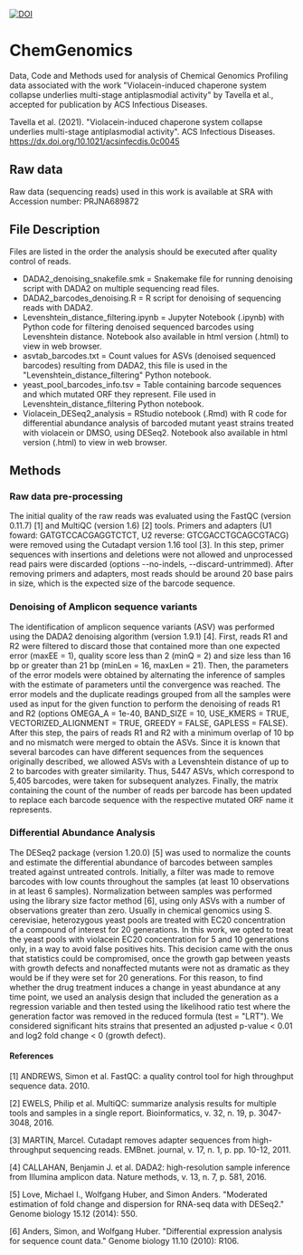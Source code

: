 [![DOI](https://img.shields.io/badge/DOI-10.5281%2Fzenodo.4443837-blue.svg)](https://doi.org/10.5281/zenodo.4443836)

# ChemGenomics
Data, Code and Methods used for analysis of Chemical Genomics Profiling data associated with the work "Violacein-induced chaperone system collapse underlies multi-stage antiplasmodial activity" by Tavella et al., accepted for publication by ACS Infectious Diseases. 

Tavella et al. (2021). "Violacein-induced chaperone system collapse underlies multi-stage antiplasmodial activity". ACS Infectious Diseases.
https://dx.doi.org/10.1021/acsinfecdis.0c0045

## Raw data

Raw data (sequencing reads) used in this work is available at SRA with Accession number: PRJNA689872

## File Description

Files are listed in the order the analysis should be executed after quality control of reads.

* DADA2_denoising_snakefile.smk = Snakemake file for running denoising script with DADA2 on multiple sequencing read files.
* DADA2_barcodes_denoising.R = R script for denoising of sequencing reads with DADA2.
* Levenshtein_distance_filtering.ipynb = Jupyter Notebook (.ipynb) with Python code for filtering denoised sequenced barcodes using Levenshtein distance. Notebook also available in html version (.html) to view in web browser. 
* asvtab_barcodes.txt = Count values for ASVs (denoised  sequenced barcodes) resulting from DADA2, this file is used in the "Levenshtein_distance_filtering" Python notebook.
* yeast_pool_barcodes_info.tsv = Table containing barcode sequences and which mutated ORF they represent. File used in Levenshtein_distance_filtering Python notebook.
* Violacein_DESeq2_analysis = RStudio notebook (.Rmd) with R code for differential abundance analysis of barcoded mutant yeast strains treated with violacein or DMSO, using DESeq2.  Notebook also available in html version (.html) to view in web browser. 

## Methods

### Raw data pre-processing
The initial quality of the raw reads was evaluated using the FastQC (version 0.11.7) [1] and MultiQC (version 1.6) [2] tools. Primers and adapters (U1 foward: GATGTCCACGAGGTCTCT, U2 reverse: GTCGACCTGCAGCGTACG) were removed using the Cutadapt version 1.16 tool [3]. In this step, primer sequences with insertions and deletions were not allowed and unprocessed read pairs were discarded (options --no-indels, --discard-untrimmed). After removing primers and adapters, most reads should be around 20 base pairs in size, which is the expected size of the barcode sequence. 

### Denoising of Amplicon sequence variants
The identification of amplicon sequence variants (ASV) was performed using the DADA2 denoising algorithm (version 1.9.1) [4]. First, reads R1 and R2 were filtered to discard those that contained more than one expected error (maxEE = 1), quality score less than 2 (minQ = 2) and size less than 16 bp or greater than 21 bp (minLen = 16, maxLen = 21). Then, the parameters of the error models were obtained by alternating the inference of samples with the estimate of parameters until the convergence was reached. The error models and the duplicate readings grouped from all the samples were used as input for the given function to perform the denoising of reads R1 and R2 (options OMEGA_A = 1e-40, BAND_SIZE = 10, USE_KMERS = TRUE, VECTORIZED_ALIGNMENT = TRUE, GREEDY = FALSE, GAPLESS = FALSE). After this step, the pairs of reads R1 and R2 with a minimum overlap of 10 bp and no mismatch were merged to obtain the ASVs. 
Since it is known that several barcodes can have different sequences from the sequences originally described, we allowed ASVs with a Levenshtein distance of up to 2 to barcodes with greater similarity. Thus, 5447 ASVs, which correspond to 5,405 barcodes, were taken for subsequent analyzes. Finally, the matrix containing the count of the number of reads per barcode has been updated to replace each barcode sequence with the respective mutated ORF name it represents. 

### Differential Abundance Analysis 
The DESeq2 package (version 1.20.0) [5] was used to normalize the counts and estimate the differential abundance of barcodes between samples treated against untreated controls. Initially, a filter was made to remove barcodes with low counts throughout the samples (at least 10 observations in at least 6 samples). Normalization between samples was performed using the library size factor method [6], using only ASVs with a number of observations greater than zero.
Usually in chemical genomics using S. cerevisiae, heterozygous yeast pools are treated with EC20 concentration of a compound of interest for 20 generations. In this work, we opted to treat the yeast pools with violacein EC20 concentration for 5 and 10 generations only, in a way to avoid false positives hits. This decision came with the onus that statistics could be compromised, once the growth gap between yeasts with growth defects and nonaffected mutants were not as dramatic as they would be if they were set for 20 generations. For this reason, to find whether the drug treatment induces a change in yeast abundance at any time point, we used an analysis design that included the generation as a regression variable and then tested using the likelihood ratio test where the generation factor was removed in the reduced formula (test = "LRT"). We considered significant hits strains that presented an adjusted p-value < 0.01 and log2 fold change < 0 (growth defect).

#### References
[1] ANDREWS, Simon et al. FastQC: a quality control tool for high throughput sequence data. 2010.

[2] EWELS, Philip et al. MultiQC: summarize analysis results for multiple tools and samples in a single report. Bioinformatics, v. 32, n. 19, p. 3047-3048, 2016.

[3] MARTIN, Marcel. Cutadapt removes adapter sequences from high-throughput sequencing reads. EMBnet. journal, v. 17, n. 1, p. pp. 10-12, 2011.

[4] CALLAHAN, Benjamin J. et al. DADA2: high-resolution sample inference from Illumina amplicon data. Nature methods, v. 13, n. 7, p. 581, 2016.

[5] Love, Michael I., Wolfgang Huber, and Simon Anders. "Moderated estimation of fold change and dispersion for RNA-seq data with DESeq2." Genome biology 15.12 (2014): 550.

[6] Anders, Simon, and Wolfgang Huber. "Differential expression analysis for sequence count data." Genome biology 11.10 (2010): R106.
